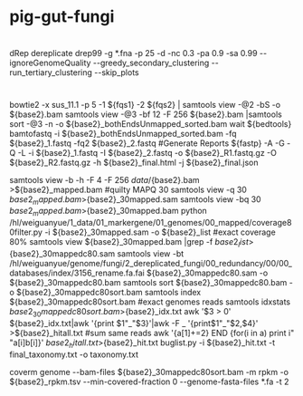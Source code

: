 # pig-gut-fungi

#
dRep dereplicate drep99 -g *.fna -p 25  -d  -nc 0.3 -pa 0.9 -sa 0.99 --ignoreGenomeQuality --greedy_secondary_clustering  --run_tertiary_clustering   --skip_plots

#


bowtie2 -x sus_11.1 -p 5  -1 ${fqs1} -2 ${fqs2} | samtools view -@2 -bS -o ${base2}.bam
samtools view -@3  -bf 12 -F 256 ${base2}.bam |samtools sort  -@3 -n  -o ${base2}_bothEndsUnmapped_sorted.bam
wait
${bedtools} bamtofastq -i ${base2}_bothEndsUnmapped_sorted.bam -fq ${base2}_1.fastq -fq2 ${base2}_2.fastq
#Generate Reports
${fastp} -A -G -Q -L -i ${base2}_1.fastq  -I ${base2}_2.fastq  -o ${base2}_R1.fastq.gz   -O ${base2}_R2.fastq.gz   -h ${base2}_final.html  -j ${base2}_final.json


samtools view -b -h -F 4 -F  256  ${data}/${base2}.bam >${base2}_mapped.bam
#quilty MAPQ 30
samtools view -q 30 ${base2}_mapped.bam >${base2}_30mapped.sam
samtools view -bq 30 ${base2}_mapped.bam >${base2}_30mapped.bam
python /hl/weiguanyue/1_data/01_markergene/01_genomes/00_mapped/coverage80filter.py -i  ${base2}_30mapped.sam -o ${base2}_list
#exact coverage 80%
samtools view  ${base2}_30mapped.bam |grep -f  ${base2}_list >${base2}_30mappedc80.sam
samtools view -bt  /hl/weiguanyue/genome/fungi/2_dereplicated_fungi/00_redundancy/00/00_databases/index/3156_rename.fa.fai  ${base2}_30mappedc80.sam -o ${base2}_30mappedc80.bam
samtools sort ${base2}_30mappedc80.bam -o  ${base2}_30mappedc80sort.bam
samtools index ${base2}_30mappedc80sort.bam
#exact genomes reads
samtools idxstats  ${base2}_30mappedc80sort.bam >${base2}_idx.txt
awk '$3 > 0'  ${base2}_idx.txt|awk '{print $1"_"$3}'|awk -F _ '{print$1"_"$2,$4}' >${base2}_hitall.txt
#sum same reads
awk '{a[$1]+=$2} END {for(i in a) print i" "a[i]b[i]}' ${base2}_hitall.txt >${base2}_hit.txt
buglist.py -i  ${base2}_hit.txt -t final_taxonomy.txt  -o taxonomy.txt

coverm genome --bam-files   ${base2}_30mappedc80sort.bam  -m rpkm -o ${base2}_rpkm.tsv --min-covered-fraction 0 --genome-fasta-files   *.fa   -t 2
